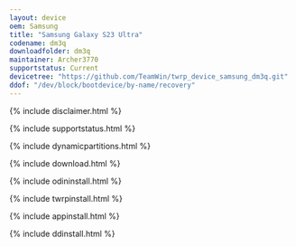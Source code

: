 ```yaml
---
layout: device
oem: Samsung
title: "Samsung Galaxy S23 Ultra"
codename: dm3q
downloadfolder: dm3q
maintainer: Archer3770
supportstatus: Current
devicetree: "https://github.com/TeamWin/twrp_device_samsung_dm3q.git"
ddof: "/dev/block/bootdevice/by-name/recovery"
---
```


{% include disclaimer.html %}

{% include supportstatus.html %}

{% include dynamicpartitions.html %}

{% include download.html %}

{% include odininstall.html %}

{% include twrpinstall.html %}

{% include appinstall.html %}

{% include ddinstall.html %}
